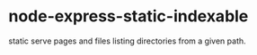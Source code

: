 # node-express-static-indexable
static serve pages and files listing directories from a given path.
